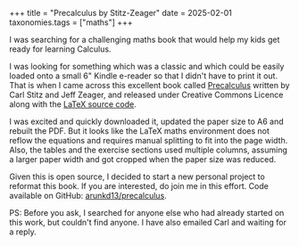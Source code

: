 +++
title = "Precalculus by Stitz-Zeager"
date = 2025-02-01
taxonomies.tags = ["maths"]
+++

I was searching for a challenging maths book that would help my kids get
ready for learning Calculus.

I was looking for something which was a classic and which could be easily loaded
onto a small 6" Kindle e-reader so that I didn't have to print it out.  That is
when I came across this excellent book called
[Precalculus](https://stitz-zeager.com/) written by Carl Stitz and Jeff Zeager,
and released under Creative Commons Licence along with the [LaTeX source
code](https://stitz-zeager.com/Precalc4Source.zip).

I was excited and quickly downloaded it, updated the paper size to A6 and
rebuilt the PDF. But it looks like the LaTeX maths environment does not reflow
the equations and requires manual splitting to fit into the page width. Also,
the tables and the exercise sections used multiple columns, assuming a larger
paper width and got cropped when the paper size was reduced.

Given this is open source, I decided to start a new personal project to reformat
this book. If you are interested, do join me in this effort. Code available on
GitHub: [arunkd13/precalculus](https://github.com/arunkd13/precalculus).

PS: Before you ask, I searched for anyone else who had already started on this
work, but couldn't find anyone. I have also emailed Carl and waiting for a reply.